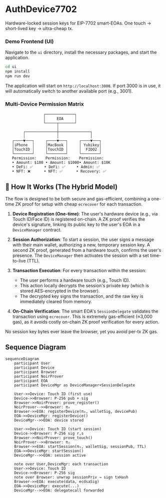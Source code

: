 # AuthDevice7702

Hardware-locked session keys for EIP-7702 smart-EOAs.
One touch → short-lived key → ultra-cheap tx.


### Demo Frontend (UI)

Navigate to the `ui` directory, install the necessary packages, and start the application.

```bash
cd ui
npm install
npm run dev
```

The application will start on `http://localhost:3000`. If port 3000 is in use, it will automatically switch to another available port (e.g., 3001).

### Multi-Device Permission Matrix
```
                 ┌─────────────┐
                 │     EOA     │
                 └─────┬───────┘
                       │
        ┌──────────────┼──────────────┐
        │              │              │
   ┌────▼───┐     ┌────▼───┐     ┌────▼───┐
   │iPhone  │     │MacBook │     │ Yubikey│
   │TouchID │     │TouchID │     │  FIDO2 │
   └────────┘     └────────┘     └────────┘
   Permission:    Permission:    Permission:
   • Amount: $100 • Amount: $1000• Amount: $10K
   • DeFi: ✅     • DeFi: ✅     • Admin: ✅
   • NFT: ❌      • NFT: ✅      • Recovery: ✅
```


## 🔑 How It Works (The Hybrid Model)

The flow is designed to be both secure and gas-efficient, combining a one-time ZK proof for setup with cheap `ecrecover` for each transaction.

1.  **Device Registration (One-time)**: The user's hardware device (e.g., via Touch ID/Face ID) is registered on-chain. A ZK proof verifies the device's signature, linking its public key to the user's EOA in a `DeviceManager` contract.

2.  **Session Authorization**: To start a session, the user signs a message with their main wallet, authorizing a new, temporary session key. A second ZK proof, generated from a hardware touch, confirms the user's presence. The `DeviceManager` then activates the session with a set time-to-live (TTL).

3.  **Transaction Execution**: For every transaction within the session:
    - The user performs a hardware touch (e.g., Touch ID).
    - This action locally decrypts the session's private key (which is stored AES-encrypted in the browser).
    - The decrypted key signs the transaction, and the raw key is immediately cleared from memory.

4.  **On-Chain Verification**: The smart EOA's `SessionDelegate` validates the transaction using `ecrecover`. This is extremely gas-efficient (≈3,000 gas), as it avoids costly on-chain ZK proof verification for every action.

No session key bytes ever leave the browser, yet you avoid per-tx ZK gas.

## Sequence Diagram

```mermaid
sequenceDiagram
    participant User
    participant Device
    participant Browser
    participant NoirProver
    participant EOA
    participant DeviceMgr as DeviceManager+SessionDelegate

    User->>Device: Touch ID (first use)
    Device->>Browser: P-256 pub + sig
    Browser->>NoirProver: prove_register()
    NoirProver-->>Browser: π₀
    Browser->>EOA: registerDevice(π₀, walletSig, devicePub)
    EOA->>DeviceMgr: registerDevice()
    DeviceMgr-->>EOA: device stored

    User->>Device: Touch ID (start session)
    Device->>Browser: P-256 sig r,s
    Browser->>NoirProver: prove_touch()
    NoirProver-->>Browser: π₁
    Browser->>EOA: startSession(π₁, walletSig, sessionPub, TTL)
    EOA->>DeviceMgr: startSession()
    DeviceMgr-->>EOA: session active

    note over User,DeviceMgr: each transaction
    User->>Device: Touch ID
    Device->>Browser: P-256 sig
    note over Browser: unwrap sessionPriv → sign txHash
    Browser->>EOA: execute(data, ecdsaSig)
    EOA->>DeviceMgr: execute(...)
    DeviceMgr-->>EOA: delegatecall forwarded
```


